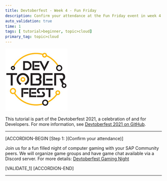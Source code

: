 ```yaml
---
title: Devtoberfest - Week 4 - Fun Friday
description: Confirm your attendance at the Fun Friday event in week 4.
auto_validation: true
time: 1
tags: [ tutorial>beginner, topic>cloud]
primary_tag: topic>cloud
---
```


![Devtoberfest](Devtoberfest.jpg)

This tutorial is part of the Devtoberfest 2021, a celebration of and for Developers. For more information, see [Devtoberfest 2021 on GitHub](https://github.com/SAP-samples/devtoberfest-2021).

---

[ACCORDION-BEGIN [Step 1: ](Confirm your attendance)]

Join us for a fun filled night of computer gaming with your SAP Community peers. We will organize game groups and have game chat available via a Discord server. For more details:
[Devtoberfest Gaming Night](https://github.com/SAP-samples/devtoberfest-2021/blob/main/topics/Gaming_Night.md)


[VALIDATE_1]
[ACCORDION-END]

---
